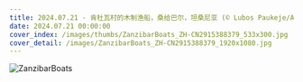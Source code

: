 ```yaml
---
title: 2024.07.21 - 肯杜瓦村的木制渔船，桑给巴尔，坦桑尼亚 (© Lubos Paukeje/Alamy Stock Photo)
date: 2024.07.21 00:00:00
cover_index: /images/thumbs/ZanzibarBoats_ZH-CN2915388379_533x300.jpg
cover_detail: /images/ZanzibarBoats_ZH-CN2915388379_1920x1080.jpg
---
```


![ZanzibarBoats](/images/ZanzibarBoats_ZH-CN2915388379_1920x1080.jpg)
